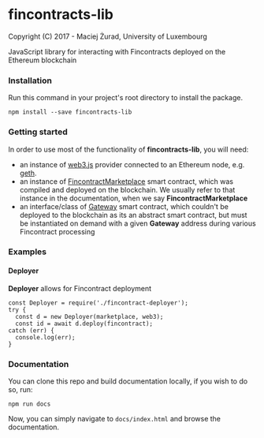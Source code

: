 # fincontracts-lib
Copyright (C) 2017 - Maciej Żurad, University of Luxembourg

JavaScript library for interacting with Fincontracts deployed on the Ethereum blockchain

### Installation

Run this command in your project's root directory to install the package.
```
npm install --save fincontracts-lib
```

### Getting started
In order to use most of the functionality of **fincontracts-lib**, you will need:

  * an instance of [web3.js](https://github.com/ethereum/wiki/wiki/JavaScript-API) provider connected to an Ethereum node, e.g. [geth](https://github.com/ethereum/go-ethereum/wiki/geth).
  * an instance of [FincontractMarketplace](https://bitbucket.org/s-tikhomirov/fincontracts.git) smart contract, which was compiled and deployed on the blockchain. We usually refer to that instance in the documentation, when we say **FincontractMarketplace**
  * an interface/class of [Gateway](https://bitbucket.org/s-tikhomirov/fincontracts.git) smart contract, which couldn't be deployed to the blockchain as its an abstract smart contract, but must be instantiated on demand with a given **Gateway** address during various Fincontract processing

### Examples

#### Deployer

**Deployer** allows for Fincontract deployment

```
const Deployer = require('./fincontract-deployer');
try {
  const d = new Deployer(marketplace, web3);
  const id = await d.deploy(fincontract);
catch (err) {
  console.log(err);
}
```

### Documentation

You can clone this repo and build documentation locally, if you wish to do so, run:
```
npm run docs
```
Now, you can simply navigate to `docs/index.html` and browse the documentation.
